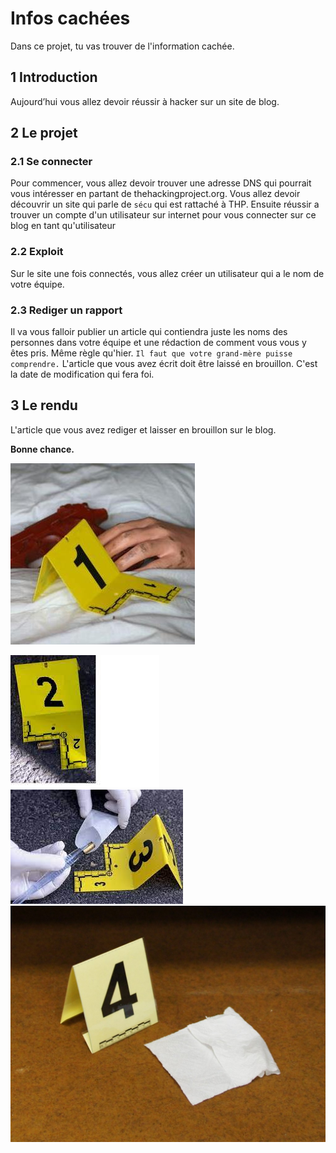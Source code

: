 # Infos cachées
Dans ce projet, tu vas trouver de l'information cachée.

## 1 Introduction
Aujourd’hui vous allez devoir réussir à hacker sur un site de blog.

## 2 Le projet
### 2.1 Se connecter

Pour commencer, vous allez devoir trouver une adresse DNS qui pourrait vous intéresser en partant de thehackingproject.org. Vous allez devoir découvrir un site qui parle de `sécu` qui est rattaché à THP.
Ensuite réussir a trouver un compte d'un utilisateur sur internet pour vous connecter sur ce blog en tant qu'utilisateur

### 2.2 Exploit
Sur le site une fois connectés, vous allez créer un utilisateur qui a le nom de votre équipe.

### 2.3 Rediger un rapport

Il va vous falloir publier un article qui contiendra juste les noms des personnes dans votre équipe et une rédaction de comment vous vous y êtes pris. Même règle qu'hier. ` Il faut que votre grand-mère puisse comprendre. `
L'article que vous avez écrit doit être laissé en brouillon. C'est la date de modification qui fera foi.

## 3 Le rendu
L'article que vous avez rediger et laisser en brouillon sur le blog.

**Bonne chance.**


![indice_1](https://raw.githubusercontent.com/bafraikin/ressource_thp_cursus_secu/master/ressources/jour_02/indice_1.jpg)

![indice_2](https://raw.githubusercontent.com/bafraikin/ressource_thp_cursus_secu/master/ressources/jour_02/indice_2.jpg)
![indice_3](https://raw.githubusercontent.com/bafraikin/ressource_thp_cursus_secu/master/ressources/jour_02/indice_3.jpg)
![indice_4](https://raw.githubusercontent.com/bafraikin/ressource_thp_cursus_secu/master/ressources/jour_02/indice_4.jpg)
